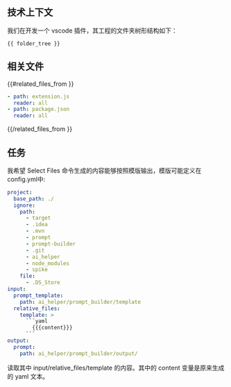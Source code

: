 ## 技术上下文

我们在开发一个 vscode 插件，其工程的文件夹树形结构如下：

```
{{ folder_tree }}
```

## 相关文件

{{#related_files_from }}
```yaml
- path: extension.js
  reader: all
- path: package.json
  reader: all
```
{{/related_files_from }}

## 任务

我希望 Select Files 命令生成的内容能够按照模版输出，模版可能定义在config.yml中:

```yaml
project:
  base_path: ./
  ignore:
    path:
      - target
      - .idea
      - .mvn
      - prompt
      - prompt-builder
      - .git
      - ai_helper
      - node_modules
      - spike
    file:
      - .DS_Store
input:
  prompt_template:
    path: ai_helper/prompt_builder/template    
  relative_files:
    template: >
      ```yaml
        {{{content}}}
      ```           
output:     
  prompt:
    path: ai_helper/prompt_builder/output/
```

读取其中 input/relative_files/template 的内容。其中的 content 变量是原来生成的 yaml 文本。